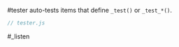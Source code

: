 #tester auto-tests items that define `_test()` or `_test_*()`.

```js_removed:tester.js
// tester.js
```

#_listen